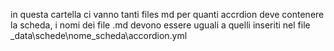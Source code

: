 in questa cartella ci vanno tanti files md per quanti accrdion deve contenere la scheda, i nomi dei file .md devono essere uguali a quelli inseriti nel  file  _data\schede\nome_scheda\accordion.yml
